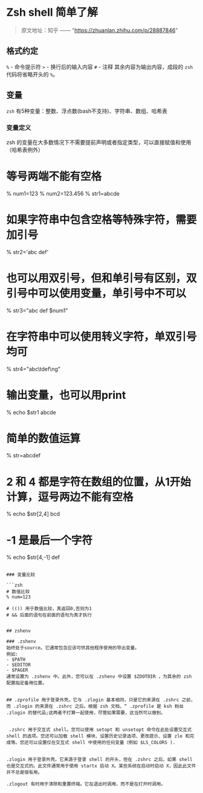 # Zsh shell 简单了解

> 原文地址：知乎 —— "https://zhuanlan.zhihu.com/p/28887846"

## 格式约定

`%` - 命令提示符
`>` - 换行后的输入内容
`#` - 注释
其余内容为输出内容，成段的 `zsh` 代码将省略开头的 `%`。

## 变量

`zsh` 有5种变量：整数、浮点数(bash不支持)、字符串、数组、哈希表

### 变量定义

zsh 的变量在大多数情况下不需要提前声明或者指定类型，可以直接赋值和使用（哈希表例外）

# 等号两端不能有空格
% num1=123
% num2=123.456
% str1=abcde

# 如果字符串中包含空格等特殊字符，需要加引号
% str2='abc def'

# 也可以用双引号，但和单引号有区别，双引号中可以使用变量，单引号中不可以
% str3="abc def $num1"

# 在字符串中可以使用转义字符，单双引号均可
% str4="abc\tdef\ng"

# 输出变量，也可以用print
% echo $str1
abcde

# 简单的数值运算
% str=abcdef

# 2 和 4 都是字符在数组的位置，从1开始计算，逗号两边不能有空格
% echo $str[2,4]
bcd

# -1 是最后一个字符
% echo $str[4,-1]
def
```

### 变量比较

```zsh
# 数值比较
% num=123

# (()) 用于数值比较，真返回0,否则为1
# && 后面的语句在前面的语句为真才执行


## zshenv

### .zshenv
始终处于source。它通常包含应该可供其他程序使用的导出变量。
例如:
- $PATH
- $EDITOR
- $PAGER
通常设置为 .zshenv 中。此外，您可以在 .zshenv 中设置 $ZDOTDIR ，为其余的 zsh 配置指定备用位置。


## .zprofile 用于登录外壳。它与 .zlogin 基本相同，只是它的来源在 .zshrc 之前，而 .zlogin 的来源在 .zshrc 之后。根据 zsh 文档，“ .zprofile 是 ksh 粉丝 .zlogin 的替代品;这两者不打算一起使用，尽管如果需要，这当然可以做到。


 .zshrc 用于交互式 shell。您可以使用 setopt 和 unsetopt 命令在此处设置交互式 shell 的选项。您还可以加载 shell 模块、设置历史记录选项、更改提示、设置 zle 和完成等。您还可以设置仅在交互式 shell 中使用的任何变量（例如 $LS_COLORS ).


.zlogin 用于登录外壳。它来源于登录 shell 的开头，但在 .zshrc 之后，如果 shell 也是交互式的。此文件通常用于使用 startx 启动 X。某些系统在启动时启动 X，因此此文件并不总是很有用。

.zlogout 有时用于清除和重置终端。它在退出时调用，而不是在打开时调用。
```
